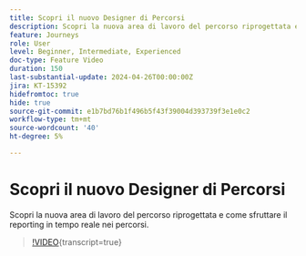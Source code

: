 ```yaml
---
title: Scopri il nuovo Designer di Percorsi
description: Scopri la nuova area di lavoro del percorso riprogettata e come sfruttare il reporting in tempo reale nei percorsi.
feature: Journeys
role: User
level: Beginner, Intermediate, Experienced
doc-type: Feature Video
duration: 150
last-substantial-update: 2024-04-26T00:00:00Z
jira: KT-15392
hidefromtoc: true
hide: true
source-git-commit: e1b7bd76b1f496b5f43f39004d393739f3e1e0c2
workflow-type: tm+mt
source-wordcount: '40'
ht-degree: 5%

---
```



# Scopri il nuovo Designer di Percorsi

Scopri la nuova area di lavoro del percorso riprogettata e come sfruttare il reporting in tempo reale nei percorsi.

>[!VIDEO](https://video.tv.adobe.com/v/3428767/?learn=on){transcript=true}
